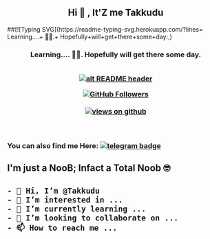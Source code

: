 <h2 align="center"> Hi 👋 , It'Z me  Takkudu<br/></h2>
##[![Typing SVG](https://readme-typing-svg.herokuapp.com/?lines= Learning....+ 🧑‍💻.+ Hopefully+will+get+there+some+day:,)
</p>
<h3 align="center">Learning.... 🧑‍💻. Hopefully will get there some day.<br> <br>

   <a href="https://telegra.ph/file/138db962893023bd9885a.jpg" target="_blank" rel="download org image">![alt README header](https://telegra.ph/file/605bf4fdea60c9923cab1.jpg?raw=true)</a>
   
   
   
 <a href="https://github.com/Takkudu" target="_blank">
    <img alt="GitHub Followers" src="https://img.shields.io/github/followers/Takkudu?label=Github%20followers&style=for-the-badge">
  </a> <br> <br>
  <a href="https://github.com/Takkudu" target="_blank">
    <img src="https://komarev.com/ghpvc/?username=Takkudu&label=Views&color=brightgreen&style=flat-square" alt="views on github" />
 
 </a> <br> 
 ### You can also find me Here: [![telegram badge](https://img.shields.io/badge/Takkudu-30302f?style=for-the-badge&logo=telegram)](https://t.me/anilsebastian)



<h2 align="centre">I'm just a NooB; Infact a Total Noob 🤓<h2>

```
- 👋 Hi, I’m @Takkudu
- 👀 I’m interested in ...
- 🌱 I’m currently learning ...
- 💞️ I’m looking to collaborate on ...
- 📫 How to reach me ...
